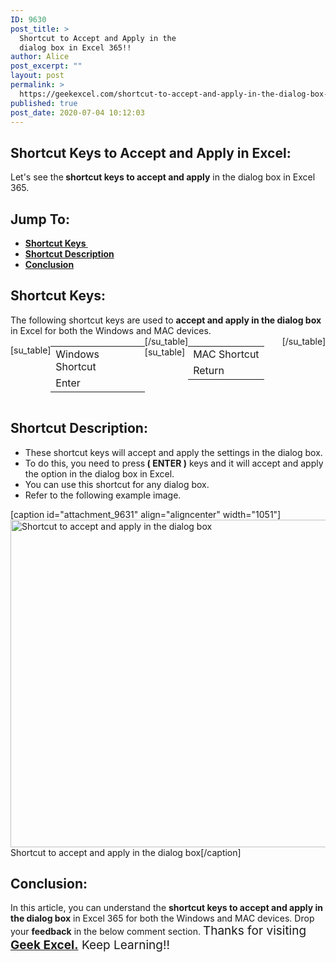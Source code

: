 ```yaml
---
ID: 9630
post_title: >
  Shortcut to Accept and Apply in the
  dialog box in Excel 365!!
author: Alice
post_excerpt: ""
layout: post
permalink: >
  https://geekexcel.com/shortcut-to-accept-and-apply-in-the-dialog-box-in-excel-365/
published: true
post_date: 2020-07-04 10:12:03
---
```

<h2>Shortcut Keys to Accept and Apply in Excel:</h2>
Let's see the<strong> shortcut keys to accept and apply</strong> in the dialog box in Excel 365.
<h2>Jump To:</h2>
<ul>
 	<li><strong><a href="#1">Shortcut Keys </a></strong></li>
 	<li><strong><a href="#2">Shortcut Description</a></strong></li>
 	<li><strong><a href="#3">Conclusion</a></strong></li>
</ul>
<h2 id="1">Shortcut Keys:</h2>
The following shortcut keys are used to <strong>accept and apply in the dialog box</strong> in Excel for both the Windows and MAC devices.
<div style="display: flex;">

[su_table]
<table>
<tbody>
<tr>
<td>Windows Shortcut</td>
</tr>
<tr>
<td style="display: flex;"><span class="key-flex"><span class="win-key" style="width: 120px;"><span class="custom-span-key">Enter</span></span></span></td>
</tr>
</tbody>
</table>
[/su_table]
[su_table]
<table style="float: right;">
<tbody>
<tr>
<td>MAC Shortcut</td>
</tr>
<tr>
<td style="display: flex;"><span class="key-flex"><span class="mac-key" style="width: 120px;"><span class="custom-span-key">Return</span></span></span></td>
</tr>
</tbody>
</table>
[/su_table]

</div>
<h2 id="2">Shortcut Description:</h2>
<ul>
 	<li>These shortcut keys will accept and apply the settings in the dialog box.</li>
 	<li>To do this, you need to press<strong> ( ENTER )</strong> keys and it will accept and apply the option in the dialog box in Excel.</li>
 	<li>You can use this shortcut for any dialog box.</li>
 	<li>Refer to the following example image.</li>
</ul>
[caption id="attachment_9631" align="aligncenter" width="1051"]<img class="size-full wp-image-9631" src="https://geekexcel.com/wp-content/uploads/2020/07/ezgif.com-optimize-2020-07-04T094816.194.gif" alt="Shortcut to accept and apply in the dialog box" width="1051" height="524" /> Shortcut to accept and apply in the dialog box[/caption]
<h2 id="3">Conclusion:</h2>
In this article, you can understand the <strong>shortcut keys to accept and apply in the dialog box</strong> in Excel 365 for both the Windows and MAC devices. Drop your <strong>feedback</strong> in the below comment section. <span style="font-size: 19px;">Thanks for visiting <strong><a href="https://geekexcel.com/">Geek Excel.</a></strong> Keep Learning!!</span>